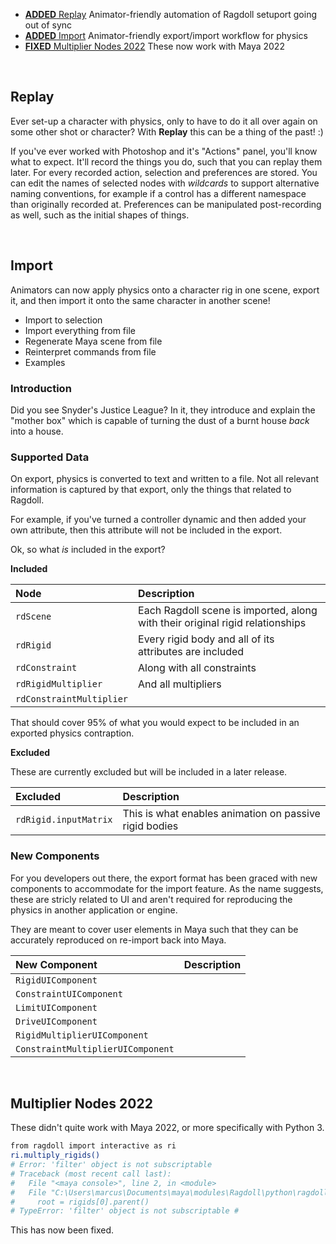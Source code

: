 - [**ADDED** Replay](#replay) Animator-friendly automation of Ragdoll setuport going out of sync
- [**ADDED** Import](#import) Animator-friendly export/import workflow for physics
- [**FIXED** Multiplier Nodes 2022](#multiplier-nodes-2022) These now work with Maya 2022

<br>

## Replay

Ever set-up a character with physics, only to have to do it all over again on some other shot or character? With **Replay** this can be a thing of the past! :)

If you've ever worked with Photoshop and it's "Actions" panel, you'll know what to expect. It'll record the things you do, such that you can replay them later. For every recorded action, selection and preferences are stored. You can edit the names of selected nodes with *wildcards* to support alternative naming conventions, for example if a control has a different namespace than originally recorded at. Preferences can be manipulated post-recording as well, such as the initial shapes of things.

<br>

## Import

Animators can now apply physics onto a character rig in one scene, export it, and then import it onto the same character in another scene!

- Import to selection
- Import everything from file
- Regenerate Maya scene from file
- Reinterpret commands from file
- Examples

### Introduction

Did you see Snyder's Justice League? In it, they introduce and explain the "mother box" which is capable of turning the dust of a burnt house *back* into a house.

### Supported Data

On export, physics is converted to text and written to a file. Not all relevant information is captured by that export, only the things that related to Ragdoll.

For example, if you've turned a controller dynamic and then added your own attribute, then this attribute will not be included in the export.

Ok, so what *is* included in the export?

**Included**

| Node                     | Description
|:-------------------------|:---------
| `rdScene`                | Each Ragdoll scene is imported, along with their original rigid relationships
| `rdRigid`                | Every rigid body and all of its attributes are included
| `rdConstraint`           | Along with all constraints
| `rdRigidMultiplier`      | And all multipliers
| `rdConstraintMultiplier` |

That should cover 95% of what you would expect to be included in an exported physics contraption.

**Excluded**

These are currently excluded but will be included in a later release.

| Excluded | Description
|:---------|:---------
| `rdRigid.inputMatrix` | This is what enables animation on passive rigid bodies

### New Components

For you developers out there, the export format has been graced with new components to accommodate for the import feature. As the name suggests, these are stricly related to UI and aren't required for reproducing the physics in another application or engine.

They are meant to cover user elements in Maya such that they can be accurately reproduced on re-import back into Maya.

| New Component                     | Description
|:----------------------------------|:---------
| `RigidUIComponent`                | 
| `ConstraintUIComponent`           | 
| `LimitUIComponent`                | 
| `DriveUIComponent`                | 
| `RigidMultiplierUIComponent`      | 
| `ConstraintMultiplierUIComponent` | 

<Br>

## Multiplier Nodes 2022

These didn't quite work with Maya 2022, or more specifically with Python 3.

```bash
from ragdoll import interactive as ri
ri.multiply_rigids()
# Error: 'filter' object is not subscriptable
# Traceback (most recent call last):
#   File "<maya console>", line 2, in <module>
#   File "C:\Users\marcus\Documents\maya\modules\Ragdoll\python\ragdoll\interactive.py", line 2112, in multiply_rigids
#     root = rigids[0].parent()
# TypeError: 'filter' object is not subscriptable #
```

This has now been fixed.

